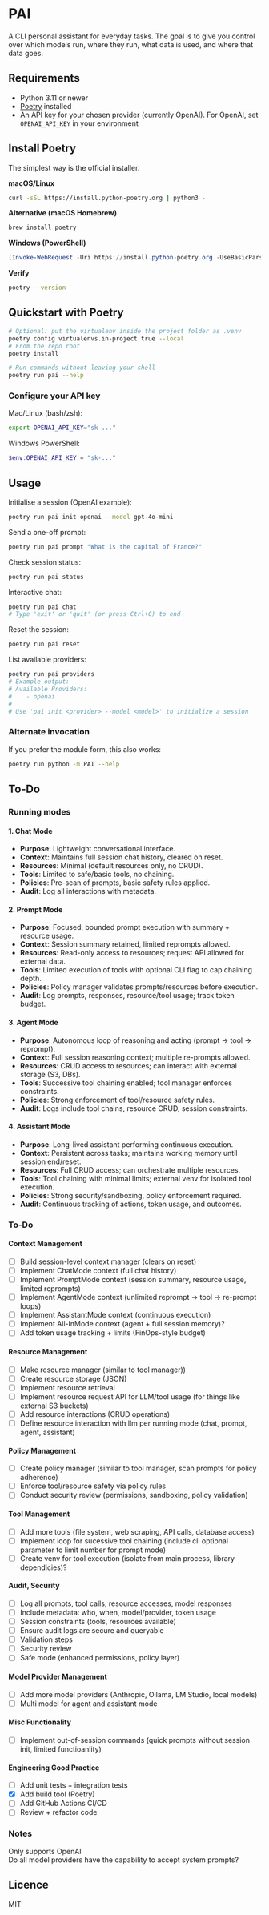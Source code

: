 # PAI

A CLI personal assistant for everyday tasks. The goal is to give you control over which models run, where they run, what data is used, and where that data goes.

## Requirements

- Python 3.11 or newer
- [Poetry](https://python-poetry.org/) installed
- An API key for your chosen provider (currently OpenAI). For OpenAI, set `OPENAI_API_KEY` in your environment

## Install Poetry

The simplest way is the official installer.

**macOS/Linux**
```bash
curl -sSL https://install.python-poetry.org | python3 -
```

**Alternative (macOS Homebrew)**
```bash
brew install poetry
```

**Windows (PowerShell)**
```powershell
(Invoke-WebRequest -Uri https://install.python-poetry.org -UseBasicParsing).Content | py -
```

**Verify**
```bash
poetry --version
```


## Quickstart with Poetry

```bash
# Optional: put the virtualenv inside the project folder as .venv
poetry config virtualenvs.in-project true --local
# From the repo root
poetry install

# Run commands without leaving your shell
poetry run pai --help
```

### Configure your API key

Mac/Linux (bash/zsh):
```bash
export OPENAI_API_KEY="sk-..."
```

Windows PowerShell:
```powershell
$env:OPENAI_API_KEY = "sk-..."
```

## Usage

Initialise a session (OpenAI example):
```bash
poetry run pai init openai --model gpt-4o-mini
```

Send a one-off prompt:
```bash
poetry run pai prompt "What is the capital of France?"
```

Check session status:
```bash
poetry run pai status
```

Interactive chat:
```bash
poetry run pai chat
# Type 'exit' or 'quit' (or press Ctrl+C) to end
```

Reset the session:
```bash
poetry run pai reset
```

List available providers:
```bash
poetry run pai providers
# Example output:
# Available Providers:
#    - openai
#
# Use 'pai init <provider> --model <model>' to initialize a session
```

### Alternate invocation
If you prefer the module form, this also works:
```bash
poetry run python -m PAI --help
```
## To-Do
### Running modes

#### 1. Chat Mode
- **Purpose**: Lightweight conversational interface.
- **Context**: Maintains full session chat history, cleared on reset.
- **Resources**: Minimal (default resources only, no CRUD).
- **Tools**: Limited to safe/basic tools, no chaining.
- **Policies**: Pre-scan of prompts, basic safety rules applied.
- **Audit**: Log all interactions with metadata.

#### 2. Prompt Mode
- **Purpose**: Focused, bounded prompt execution with summary + resource usage.
- **Context**: Session summary retained, limited reprompts allowed.
- **Resources**: Read-only access to resources; request API allowed for external data.
- **Tools**: Limited execution of tools with optional CLI flag to cap chaining depth.
- **Policies**: Policy manager validates prompts/resources before execution.
- **Audit**: Log prompts, responses, resource/tool usage; track token budget.

#### 3. Agent Mode
- **Purpose**: Autonomous loop of reasoning and acting (prompt → tool → reprompt).
- **Context**: Full session reasoning context; multiple re-prompts allowed.
- **Resources**: CRUD access to resources; can interact with external storage (S3, DBs).
- **Tools**: Successive tool chaining enabled; tool manager enforces constraints.
- **Policies**: Strong enforcement of tool/resource safety rules.
- **Audit**: Logs include tool chains, resource CRUD, session constraints.

#### 4. Assistant Mode
- **Purpose**: Long-lived assistant performing continuous execution.
- **Context**: Persistent across tasks; maintains working memory until session end/reset.
- **Resources**: Full CRUD access; can orchestrate multiple resources.
- **Tools**: Tool chaining with minimal limits; external venv for isolated tool execution.
- **Policies**: Strong security/sandboxing, policy enforcement required.
- **Audit**: Continuous tracking of actions, token usage, and outcomes.

### To-Do

#### Context Management
- [ ] Build session-level context manager (clears on reset)
- [ ] Implement ChatMode context (full chat history)
- [ ] Implement PromptMode context (session summary, resource usage, limited reprompts)
- [ ] Implement AgentMode context (unlimited reprompt → tool → re-prompt loops)
- [ ] Implement AssistantMode context (continuous execution)
- [ ] Implement All-InMode context (agent + full session memory)?
- [ ] Add token usage tracking + limits (FinOps-style budget)

#### Resource Management
- [ ] Make resource manager (similar to tool manager))
- [ ] Create resource storage (JSON)
- [ ] Implement resource retrieval 
- [ ] Implement resource request API for LLM/tool usage (for things like external S3 buckets)
- [ ] Add resource interactions (CRUD operations)
- [ ] Define resource interaction with  llm per running mode (chat, prompt, agent, assistant)

#### Policy Management
- [ ] Create policy manager (similar to tool manager, scan prompts for policy adherence)
- [ ] Enforce tool/resource safety via policy rules 
- [ ] Conduct security review (permissions, sandboxing, policy validation)

#### Tool Management
- [ ] Add more tools (file system, web scraping, API calls, database access)
- [ ] Implement loop for sucessive tool chaining (include cli optional parameter to limit number for prompt mode)
- [ ] Create venv for tool execution (isolate from main process, library dependicies)?

#### Audit, Security
- [ ] Log all prompts, tool calls, resource accesses, model responses
- [ ] Include metadata: who, when, model/provider, token usage
- [ ] Session constraints (tools, resources available)
- [ ] Ensure audit logs are secure and queryable
- [ ] Validation steps
- [ ] Security review
- [ ] Safe mode (enhanced permissions, policy layer)

#### Model Provider Management
- [ ] Add more model providers (Anthropic, Ollama, LM Studio, local models)
- [ ] Multi model for agent and assistant mode 

#### Misc Functionality
- [ ] Implement out-of-session commands (quick prompts without session init, limited functioanlity)

#### Engineering Good Practice
- [ ] Add unit tests + integration tests
- [x] Add build tool (Poetry)
- [ ] Add GitHub Actions CI/CD
- [ ] Review + refactor code

### Notes
Only supports OpenAI  
Do all model providers have the capability to accept system prompts?

## Licence
MIT
